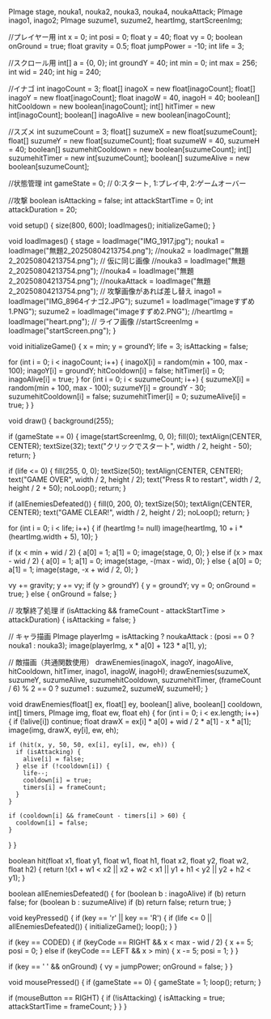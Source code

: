 PImage stage, nouka1, nouka2, nouka3, nouka4, noukaAttack;
PImage inago1, inago2;
PImage suzume1, suzume2, heartImg, startScreenImg;

//プレイヤー用
int x = 0;
int posi = 0;
float y = 40;
float vy = 0;
boolean onGround = true;
float gravity = 0.5;
float jumpPower = -10;
int life = 3;

//スクロール用
int[] a = {0, 0};
int groundY = 40;
int min = 0;
int max = 256;
int wid = 240;
int hig = 240;

//イナゴ
int inagoCount = 3;
float[] inagoX = new float[inagoCount];
float[] inagoY = new float[inagoCount];
float inagoW = 40, inagoH = 40;
boolean[] hitCooldown = new boolean[inagoCount];
int[] hitTimer = new int[inagoCount];
boolean[] inagoAlive = new boolean[inagoCount];

//スズメ
int suzumeCount = 3;
float[] suzumeX = new float[suzumeCount];
float[] suzumeY = new float[suzumeCount];
float suzumeW = 40, suzumeH = 40;
boolean[] suzumehitCooldown = new boolean[suzumeCount];
int[] suzumehitTimer = new int[suzumeCount];
boolean[] suzumeAlive = new boolean[suzumeCount];

//状態管理
int gameState = 0; // 0:スタート, 1:プレイ中, 2:ゲームオーバー

//攻撃
boolean isAttacking = false;
int attackStartTime = 0;
int attackDuration = 20;

void setup() {
  size(800, 600);
  loadImages();
  initializeGame();
}

void loadImages() {
  stage = loadImage("IMG_1917.jpg");
  nouka1 = loadImage("無題2_20250804213754.png");
  //nouka2 = loadImage("無題2_20250804213754.png"); // 仮に同じ画像
  //nouka3 = loadImage("無題2_20250804213754.png");
  //nouka4 = loadImage("無題2_20250804213754.png");
  //noukaAttack = loadImage("無題2_20250804213754.png"); // 攻撃画像があれば差し替え
  inago1 = loadImage("IMG_8964イナゴ2.JPG");
  suzume1 = loadImage("imageすずめ1.PNG");
  suzume2 = loadImage("imageすずめ2.PNG");
  //heartImg = loadImage("heart.png"); // ライフ画像
  //startScreenImg = loadImage("startScreen.png");
}

void initializeGame() {
  x = min;
  y = groundY;
  life = 3;
  isAttacking = false;

  for (int i = 0; i < inagoCount; i++) {
    inagoX[i] = random(min + 100, max - 100);
    inagoY[i] = groundY;
    hitCooldown[i] = false;
    hitTimer[i] = 0;
    inagoAlive[i] = true;
  }
  for (int i = 0; i < suzumeCount; i++) {
    suzumeX[i] = random(min + 100, max - 100);
    suzumeY[i] = groundY - 30;
    suzumehitCooldown[i] = false;
    suzumehitTimer[i] = 0;
    suzumeAlive[i] = true;
  }
}

void draw() {
  background(255);

  if (gameState == 0) {
    image(startScreenImg, 0, 0);
    fill(0);
    textAlign(CENTER, CENTER);
    textSize(32);
    text("クリックでスタート", width / 2, height - 50);
    return;
  }

  if (life <= 0) {
    fill(255, 0, 0);
    textSize(50);
    textAlign(CENTER, CENTER);
    text("GAME OVER", width / 2, height / 2);
    text("Press R to restart", width / 2, height / 2 + 50);
    noLoop();
    return;
  }

  if (allEnemiesDefeated()) {
    fill(0, 200, 0);
    textSize(50);
    textAlign(CENTER, CENTER);
    text("GAME CLEAR!", width / 2, height / 2);
    noLoop();
    return;
  }

  for (int i = 0; i < life; i++) {
    if (heartImg != null) image(heartImg, 10 + i * (heartImg.width + 5), 10);
  }

  if (x < min + wid / 2) {
    a[0] = 1;
    a[1] = 0;
    image(stage, 0, 0);
  } else if (x > max - wid / 2) {
    a[0] = 1;
    a[1] = 0;
    image(stage, -(max - wid), 0);
  } else {
    a[0] = 0;
    a[1] = 1;
    image(stage, -x + wid / 2, 0);
  }

  vy += gravity;
  y += vy;
  if (y > groundY) {
    y = groundY;
    vy = 0;
    onGround = true;
  } else {
    onGround = false;
  }

  // 攻撃終了処理
  if (isAttacking && frameCount - attackStartTime > attackDuration) {
    isAttacking = false;
  }

  // キャラ描画
  PImage playerImg = isAttacking ? noukaAttack : (posi == 0 ? nouka1 : nouka3);
  image(playerImg, x * a[0] + 123 * a[1], y);

  // 敵描画（共通関数使用）
  drawEnemies(inagoX, inagoY, inagoAlive, hitCooldown, hitTimer, inago1, inagoW, inagoH);
  drawEnemies(suzumeX, suzumeY, suzumeAlive, suzumehitCooldown, suzumehitTimer, 
              (frameCount / 6) % 2 == 0 ? suzume1 : suzume2, suzumeW, suzumeH);
}

void drawEnemies(float[] ex, float[] ey, boolean[] alive, boolean[] cooldown, int[] timers, PImage img, float ew, float eh) {
  for (int i = 0; i < ex.length; i++) {
    if (!alive[i]) continue;
    float drawX = ex[i] * a[0] + wid / 2 * a[1] - x * a[1];
    image(img, drawX, ey[i], ew, eh);

    if (hit(x, y, 50, 50, ex[i], ey[i], ew, eh)) {
      if (isAttacking) {
        alive[i] = false;
      } else if (!cooldown[i]) {
        life--;
        cooldown[i] = true;
        timers[i] = frameCount;
      }
    }

    if (cooldown[i] && frameCount - timers[i] > 60) {
      cooldown[i] = false;
    }
  }
}

boolean hit(float x1, float y1, float w1, float h1, float x2, float y2, float w2, float h2) {
  return !(x1 + w1 < x2 || x2 + w2 < x1 || y1 + h1 < y2 || y2 + h2 < y1);
}

boolean allEnemiesDefeated() {
  for (boolean b : inagoAlive) if (b) return false;
  for (boolean b : suzumeAlive) if (b) return false;
  return true;
}

void keyPressed() {
  if (key == 'r' || key == 'R') {
    if (life <= 0 || allEnemiesDefeated()) {
      initializeGame();
      loop();
    }
  }

  if (key == CODED) {
    if (keyCode == RIGHT && x < max - wid / 2) {
      x += 5;
      posi = 0;
    } else if (keyCode == LEFT && x > min) {
      x -= 5;
      posi = 1;
    }
  }

  if (key == ' ' && onGround) {
    vy = jumpPower;
    onGround = false;
  }
}

void mousePressed() {
  if (gameState == 0) {
    gameState = 1;
    loop();
    return;
  }

  if (mouseButton == RIGHT) {
    if (!isAttacking) {
      isAttacking = true;
      attackStartTime = frameCount;
    }
  }
}


 
